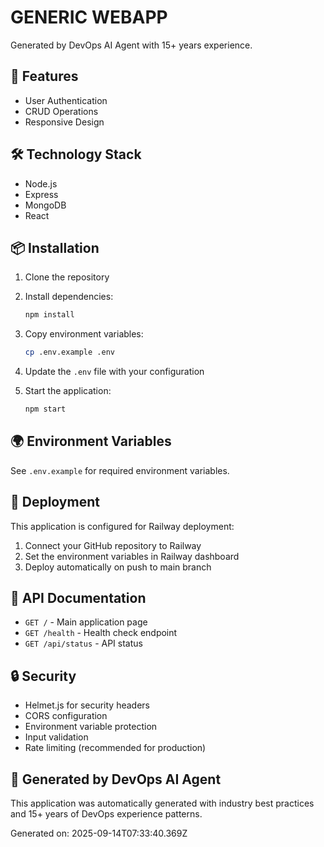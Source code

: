 # GENERIC WEBAPP

Generated by DevOps AI Agent with 15+ years experience.

## 🚀 Features

- User Authentication
- CRUD Operations
- Responsive Design

## 🛠️ Technology Stack

- Node.js
- Express
- MongoDB
- React

## 📦 Installation

1. Clone the repository
2. Install dependencies:
   ```bash
   npm install
   ```

3. Copy environment variables:
   ```bash
   cp .env.example .env
   ```

4. Update the `.env` file with your configuration

5. Start the application:
   ```bash
   npm start
   ```

## 🌍 Environment Variables

See `.env.example` for required environment variables.

## 🚀 Deployment

This application is configured for Railway deployment:

1. Connect your GitHub repository to Railway
2. Set the environment variables in Railway dashboard
3. Deploy automatically on push to main branch

## 📝 API Documentation

- `GET /` - Main application page
- `GET /health` - Health check endpoint
- `GET /api/status` - API status



## 🔒 Security

- Helmet.js for security headers
- CORS configuration
- Environment variable protection
- Input validation
- Rate limiting (recommended for production)

## 🤖 Generated by DevOps AI Agent

This application was automatically generated with industry best practices and 15+ years of DevOps experience patterns.

Generated on: 2025-09-14T07:33:40.369Z
